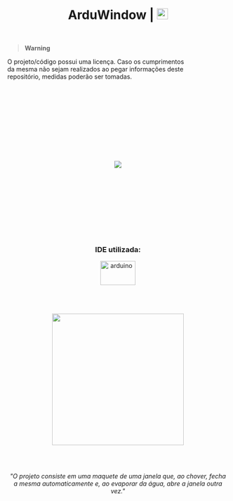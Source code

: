 <div align="center">
  <h1> ArduWindow | <img height="25px" src="https://user-images.githubusercontent.com/102625628/201121079-70240c2c-71af-46f5-8893-412ee18aa8ee.png"/></h1> 

  <br>
  
  <div align="left">
  
  > **Warning** <br>
  <p> O projeto/código possui uma licença. Caso os cumprimentos<br> da mesma não sejam realizados ao pegar informações deste<br> repositório, medidas poderão ser tomadas.</p>
  </div>
  
  <br>
  <br>
  <br>
  <br>
  <br>
  <br>
  <br>
  <br>
  <br>
  <br>
  
  <img src="https://user-images.githubusercontent.com/102625628/201121079-70240c2c-71af-46f5-8893-412ee18aa8ee.png"/>
  
  <br>
  <br>
  <br>
  <br>
  <br>
  <br>
  <br>
  <br>
  <br>
  <br>
  

  <h3> IDE utilizada: </h2>
  <img height="55px" width="80px" alt="arduino" src="https://user-images.githubusercontent.com/102625628/194710809-2985b636-235c-4776-96ff-86eacdc7fbd4.png"/>
  
  <br>
  <br>
  <br>
  <br>
  
  <kbd><img height="300px" src="https://user-images.githubusercontent.com/102625628/201115291-1fe5e2a6-3b5f-4fc0-adb6-3da520abcb10.jpeg"/></kbd>
  
  <br>
  <br>
  
  <p><i>"O projeto consiste em uma maquete de uma janela que, ao chover, fecha<br> a mesma automaticamente e, ao evaporar da água, abre a janela outra vez."</i></p>
</div>
